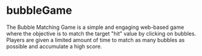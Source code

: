 # bubbleGame
The Bubble Matching Game is a simple and engaging web-based game where the objective is to match the target "hit" value by clicking on bubbles. Players are given a limited amount of time to match as many bubbles as possible and accumulate a high score.
